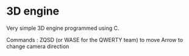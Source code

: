 # 3D engine

Very simple 3D engine programmed using C.

Commands : 
  ZQSD (or WASE for the QWERTY team) to move
  Arrow to change camera direction
